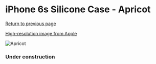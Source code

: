 # iPhone 6s Silicone Case - Apricot

[Return to previous page](/iphone_6)

[High-resolution image from Apple](https://store.storeimages.cdn-apple.com/8756/as-images.apple.com/is/MM642?wid=4500&hei=4500&fmt=png)

<div style="width: 384px"><img src="/everypreview/MM642.png" alt="Apricot"></div>

### Under construction
